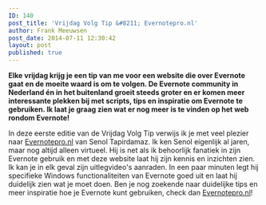 ```yaml
---
ID: 140
post_title: 'Vrijdag Volg Tip &#8211; Evernotepro.nl'
author: Frank Meeuwsen
post_date: 2014-07-11 12:30:42
layout: post
published: true
---
```

<strong>Elke vrijdag krijg je een tip van me voor een website die over Evernote gaat en de moeite waard is om te volgen. De Evernote community in Nederland én in het buitenland groeit steeds groter en er komen meer interessante plekken bij met scripts, tips en inspiratie om Evernote te gebruiken. Ik laat je graag zien wat er nog meer is te vinden op het web rondom Evernote! </strong>

<!--more-->

In deze eerste editie van de Vrijdag Volg Tip verwijs ik je met veel plezier naar <a href="http://www.evernotepro.nl/">Evernotepro.nl</a> van Senol Tapirdamaz. Ik ken Senol eigenlijk al jaren, maar nog altijd alleen virtueel. Hij is net als ik behoorlijk fanatiek in zijn Evernote gebruik en met deze website laat hij zijn kennis en inzichten zien. Ik kan je in elk geval zijn uitlegvideo's aanraden. In een paar minuten legt hij specifieke Windows functionaliteiten van Evernote goed uit en laat hij duidelijk zien wat je moet doen. Ben je nog zoekende naar duidelijke tips en meer inspiratie hoe je Evernote kunt gebruiken, check dan <a href="http://www.evernotepro.nl/">Evernotepro.nl</a>!

&nbsp;
